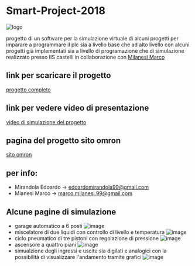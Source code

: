 # Smart-Project-2018
![logo](https://user-images.githubusercontent.com/49036361/116251458-f692f780-a76e-11eb-9749-e6163c50f133.png)

progetto di un software per la simulazione virtuale di alcuni progetti per imparare a programmare il plc sia a livello base che ad alto livello con alcuni progetti già implementati sia a livello di programazione che di simulazione
realizzato presso IIS castelli in collaborazione con [Milanesi Marco](https://github.com/marco-milanesi)

## link per scaricare il progetto  
 [progetto completo](https://drive.google.com/drive/folders/15QkoHX_MWbTS4g9VS5HAkZURG_wDiLfn?usp=sharing)

## link per vedere video di presentazione 
[video di simulazione del progetto](https://drive.google.com/file/d/1wESCkJlpj7JKzpyCZj7DaDG3rTnaejLH/view?usp=sharing)

## pagina del progetto sito omron
[sito omron](https://industrial.omron.it/it/services-support/school-project/high-school/smart-project/smart-project-2018)

## per info:
* Mirandola Edoardo -> edoardomirandola99@gmail.com
* Mianesi Marco -> marco.milanesi.99@gmail.com

## Alcune pagine di simulazione
* garage automatico a 6 posti
![image](https://user-images.githubusercontent.com/49036361/117540826-4ac09600-b011-11eb-8e07-6c9f3064284d.png)
* miscelatore di due liquidi con controllo di livello e temperatura
![image](https://user-images.githubusercontent.com/49036361/117540812-35e40280-b011-11eb-9834-6cc789912ddf.png)
* ciclo pneumatico di tre pistoni con regolazione di pressione 
![image](https://user-images.githubusercontent.com/49036361/117540782-18af3400-b011-11eb-8f29-1d9260e6a1d7.png)
* ascensore a quattro piani
![image](https://user-images.githubusercontent.com/49036361/117540764-fb7a6580-b010-11eb-9326-cfdc3a88363d.png)
* simualzione degli ingressi e uscite sia digilati e analogici con la possibilità di visualizzare l'andamento tramite grafici
![image](https://user-images.githubusercontent.com/49036361/117540736-d38b0200-b010-11eb-95b8-a800f6cccee1.png)
